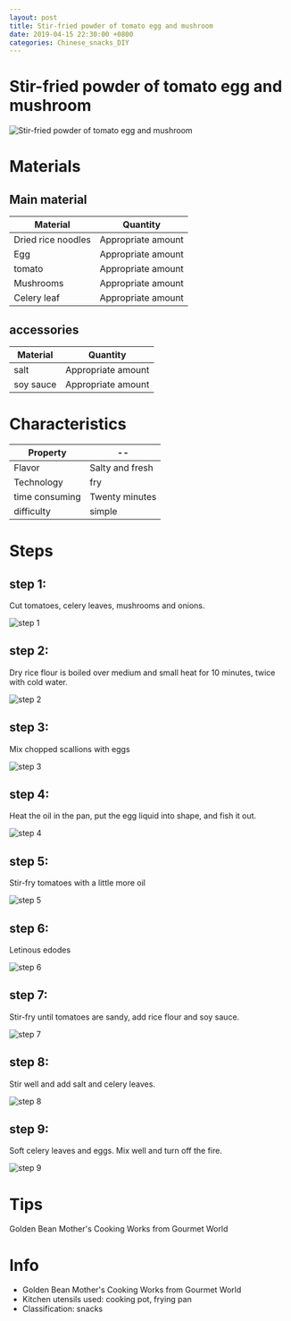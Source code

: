 ```yaml
---
layout: post
title: Stir-fried powder of tomato egg and mushroom
date: 2019-04-15 22:30:00 +0800
categories: Chinese_snacks_DIY
---
```


# Stir-fried powder of tomato egg and mushroom

![Stir-fried powder of tomato egg and mushroom]({{site.baseurl}}/img/433980/433980.jpg)

# Materials


## Main material

Material|Quantity
--|--
Dried rice noodles|Appropriate amount
Egg|Appropriate amount
tomato|Appropriate amount
Mushrooms|Appropriate amount
Celery leaf|Appropriate amount

## accessories

Material|Quantity
--|--
salt|Appropriate amount
soy sauce|Appropriate amount

# Characteristics

Property|--
--|--
Flavor|Salty and fresh
Technology|fry
time consuming|Twenty minutes
difficulty|simple

# Steps

## step 1:

Cut tomatoes, celery leaves, mushrooms and onions.

![step 1]({{site.baseurl}}/img/433980/1.jpg)

## step 2:

Dry rice flour is boiled over medium and small heat for 10 minutes, twice with cold water.

![step 2]({{site.baseurl}}/img/433980/2.jpg)

## step 3:

Mix chopped scallions with eggs

![step 3]({{site.baseurl}}/img/433980/3.jpg)

## step 4:

Heat the oil in the pan, put the egg liquid into shape, and fish it out.

![step 4]({{site.baseurl}}/img/433980/4.jpg)

## step 5:

Stir-fry tomatoes with a little more oil

![step 5]({{site.baseurl}}/img/433980/5.jpg)

## step 6:

Letinous edodes

![step 6]({{site.baseurl}}/img/433980/6.jpg)

## step 7:

Stir-fry until tomatoes are sandy, add rice flour and soy sauce.

![step 7]({{site.baseurl}}/img/433980/7.jpg)

## step 8:

Stir well and add salt and celery leaves.

![step 8]({{site.baseurl}}/img/433980/8.jpg)

## step 9:

Soft celery leaves and eggs. Mix well and turn off the fire.

![step 9]({{site.baseurl}}/img/433980/9.jpg)

# Tips

Golden Bean Mother's Cooking Works from Gourmet World

# Info

- Golden Bean Mother's Cooking Works from Gourmet World
- Kitchen utensils used: cooking pot, frying pan
- Classification: snacks